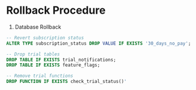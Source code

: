 # Rollback Procedure

1. Database Rollback

```sql
-- Revert subscription status
ALTER TYPE subscription_status DROP VALUE IF EXISTS '30_days_no_pay';

-- Drop trial tables
DROP TABLE IF EXISTS trial_notifications;
DROP TABLE IF EXISTS feature_flags;

-- Remove trial functions
DROP FUNCTION IF EXISTS check_trial_status()'
